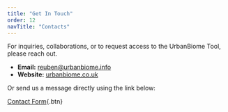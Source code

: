```yaml
---
title: "Get In Touch"
order: 12
navTitle: "Contacts"
---
```

For inquiries, collaborations, or to request access to the UrbanBiome Tool, please reach out.

* **Email:** [reuben@urbanbiome.info](mailto:info@urbanbiome.co.uk)
* **Website:** [urbanbiome.co.uk](http://urbanbiome.co.uk)

Or send us a message directly using the link below:

[Contact Form](https://formspree.io/f/xldnljgb){.btn}